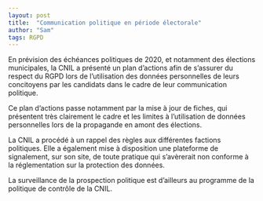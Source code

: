 ```yaml
---
layout: post
title:  "Communication politique en période électorale"
author: "Sam"
tags: RGPD
---
```


En prévision des échéances politiques de 2020, et notamment des élections municipales, la CNIL a présenté un plan d’actions afin de s’assurer du respect du RGPD lors de l’utilisation des données personnelles de leurs concitoyens par les candidats dans le cadre de leur communication politique. 

Ce plan d’actions passe notamment par la mise à jour de fiches, qui présentent très clairement le cadre et les limites à l’utilisation de données personnelles lors de la propagande en amont des élections.

La CNIL a procédé à un rappel des règles aux différentes factions politiques. Elle a également mise à disposition une plateforme de signalement, sur son site, de toute pratique qui s’avèrerait non conforme à la réglementation sur la protection des données.

La surveillance de la prospection politique est d’ailleurs au programme de la politique de contrôle de la CNIL.
